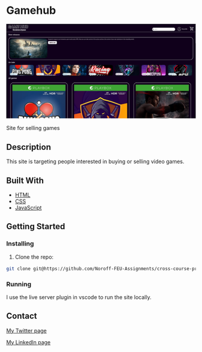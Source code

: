 # Gamehub

![image](/images/gamehub-min.jpg)

Site for selling games

## Description

This site is targeting people interested in buying or selling video games.

## Built With

-   [HTML]()
-   [CSS]()
-   [JavaScript]()

## Getting Started

### Installing

1. Clone the repo:

```bash
git clone git@https://github.com/Noroff-FEU-Assignments/cross-course-project-VeronicaKristin.git
```

### Running

I use the live server plugin in vscode to run the site locally.

## Contact

[My Twitter page](https://twitter.com/vikkionica)

[My LinkedIn page](https://www.linkedin.com/in/veronica-kristin-fadnes-664726283/)
